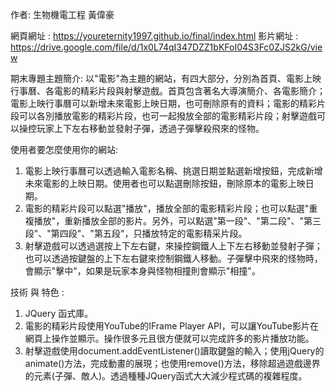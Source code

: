 作者: 生物機電工程 黃偉豪

網頁網址 : https://youreternity1997.github.io/final/index.html
影片網址 : https://drive.google.com/file/d/1x0L74qI347DZZ1bKFoI04S3Fc0ZJS2kG/view

期末專題主題簡介:
以"電影"為主題的網站，有四大部分，分別為首頁、電影上映行事曆、各電影的精彩片段與射擊遊戲。首頁包含著名大導演簡介、各電影簡介；電影上映行事曆可以新增未來電影上映日期，也可刪除原有的資料；電影的精彩片段可以各別播放電影的精彩片段，也可一起撥放全部的電影精彩片段；射擊遊戲可以操控玩家上下左右移動並發射子彈，透過子彈擊殺飛來的怪物。

使用者要怎麼使用你的網站:
1. 電影上映行事曆可以透過輸入電影名稱、挑選日期並點選新增按鈕，完成新增未來電影的上映日期。使用者也可以點選刪除按鈕，刪除原本的電影上映日期。
2. 電影的精彩片段可以點選"播放"，播放全部的電影精彩片段；也可以點選"重複播放"，重新播放全部的影片。另外，可以點選"第一段"、"第二段"、"第三段"、"第四段"、"第五段"，只播放特定的電影精采片段。
3. 射擊遊戲可以透過選按上下左右鍵，來操控鋼鐵人上下左右移動並發射子彈；也可以透過按鍵盤的上下左右鍵來控制鋼鐵人移動。子彈擊中飛來的怪物時，會顯示"擊中"，如果是玩家本身與怪物相撞則會顯示"相撞"。

技術 與 特色 : 
1. JQuery 函式庫。
2. 電影的精彩片段使用YouTube的IFrame Player API，可以讓YouTube影片在網頁上操作並顯示。操作很多元且很方便就可以完成許多的影片播放功能。
3. 射擊遊戲使用document.addEventListener()讀取鍵盤的輸入；使用jQuery的animate()方法，完成動畫的展現；也使用remove()方法，移除超過遊戲邊界的元素(子彈、敵人)。透過種種JQuery函式大大減少程式碼的複雜程度。
